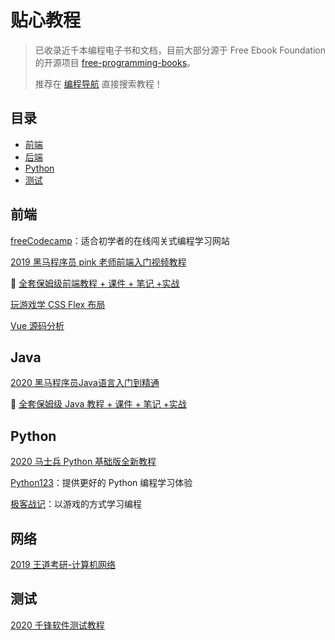 # 贴心教程

> 已收录近千本编程电子书和文档，目前大部分源于 Free Ebook Foundation 的开源项目 [free-programming-books](https://github.com/EbookFoundation/free-programming-books)。
>
> 推荐在 [编程导航](https://www.code-nav.cn) 直接搜索教程！



## 目录

- [前端](#前端)
- [后端](#后端)
- [Python](#Python)
- [测试](#测试)



## 前端

[freeCodecamp](https://www.code-nav.cn/rd/?rid=023ce9555ff9c91803ef678f18677539)：适合初学者的在线闯关式编程学习网站

[2019 黑马程序员 pink 老师前端入门视频教程](https://www.bilibili.com/video/BV14J4114768)

🔐 [全套保姆级前端教程 + 课件 + 笔记 +实战](https://636f-codenav-8grj8px727565176-1256524210.tcb.qcloud.la/yupi_wechat.png)

[玩游戏学 CSS Flex 布局](https://www.code-nav.cn/rd/?rid=b00064a7601c19e702d2dc4f6ff220ff)

[Vue 源码分析](http://caibaojian.com/vue-design/)



## Java

[2020 黑马程序员Java语言入门到精通](https://www.bilibili.com/video/BV1Qy4y1k7kL)

🔐 [全套保姆级  Java 教程 + 课件 + 笔记 +实战](https://636f-codenav-8grj8px727565176-1256524210.tcb.qcloud.la/yupi_wechat.png)



## Python

[2020 马士兵 Python 基础版全新教程](https://www.bilibili.com/video/BV1wD4y1o7AS)

[Python123](https://www.code-nav.cn/rd/?rid=28ee4e3e600bbef500a1daf546a97ea5)：提供更好的 Python 编程学习体验

[极客战记](https://www.code-nav.cn/rd/?rid=b00064a76006fcd20024f098616497d6)：以游戏的方式学习编程



## 网络

[2019 王道考研-计算机网络](https://www.bilibili.com/video/BV19E411D78Q)



## 测试

[2020 千锋软件测试教程](https://www.bilibili.com/video/BV14v411B7p5)



